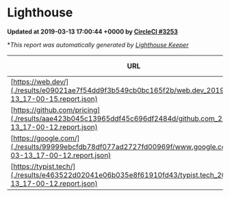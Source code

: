 
# Lighthouse

**Updated at 2019-03-13 17:00:44 +0000 by [CircleCI #3253](https://circleci.com/gh/ItinerisLtd/lighthouse-keeper-example/3253)**

**This report was automatically generated by [Lighthouse Keeper](https://github.com/itinerisltd/lighthouse-keeper)*

| URL | Performance | Accessibility | Best Practices | SEO | PWA | Updated At |
| --- | --- | --- | --- | --- | --- | --- |
| [https://web.dev/](./results/e09021ae7f54dd9f3b549cb0bc165f2b/web.dev_2019-03-13_17-00-15.report.json) | 0.92 | 0.93 | 0.93 | 0.87 | 1 | 2019-03-13T17:00:15.138Z |
| [https://github.com/pricing](./results/aae423b045c13965ddf45c696df2484d/github.com_2019-03-13_17-00-12.report.json) | 0.79 | 0.89 | 0.93 | 0.9 | 0.58 | 2019-03-13T17:00:12.467Z |
| [https://google.com/](./results/99999ebcfdb78df077ad2727fd00969f/www.google.com_2019-03-13_17-00-12.report.json) | 0.96 | 0.71 | 0.93 | 0.82 | 0.58 | 2019-03-13T17:00:12.442Z |
| [https://typist.tech/](./results/e463522d02041e06b035e8f61910fd43/typist.tech_2019-03-13_17-00-12.report.json) | 1 |  |  |  |  | 2019-03-13T17:00:12.393Z |
